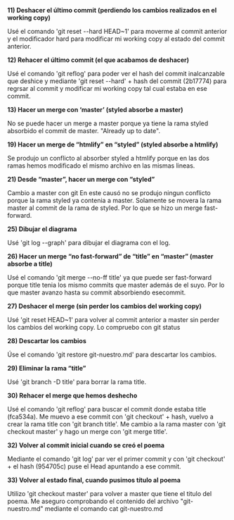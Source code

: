 **11) Deshacer el último commit (perdiendo los cambios realizados en el working copy)**

Usé el comando 'git reset --hard HEAD~1' para moverme al commit anterior y el modificador 
hard para modificar mi working copy al estado del commit anterior.

**12) Rehacer el último commit (el que acabamos de deshacer)** 

Usé el comando 'git reflog' para poder ver el hash del commit inalcanzable que deshice y 
mediante 'git reset --hard' + hash del commit (2b17774) para regrsar al commit y
modificar mi working copy tal cual estaba en ese commit.

**13) Hacer un merge con ‘master’ (styled absorbe a master)**

No se puede hacer un merge a master porque ya tiene la rama styled absorbido el commit
de master. "Already up to date".

**19) Hacer un merge de “htmlify” en “styled” (styled absorbe a htmlify)**

Se produjo un conflicto al absorber styled a htmlify porque en las dos ramas hemos 
modificado el mismo archivo en las mismas lineas.

**21) Desde “master”, hacer un merge con “styled”**

Cambio a master con git
En este causó no se produjo ningun conflicto porque la rama styled ya contenia a master.
Solamente se movera la rama master al commit de la rama de styled. Por lo que se hizo un
merge fast-forward.

**25) Dibujar el diagrama**

Usé 'git log --graph' para dibujar el diagrama con el log.

**26) Hacer un merge “no fast-forward” de “title” en “master” (master absorbe a title)**

Usé el comando 'git merge --no-ff title' ya que puede ser fast-forward porque title tenia 
los mismo commits que master además de el suyo. Por lo que master avanzo hasta su commit 
absorbiendo esecommit.

**27) Deshacer el merge (sin perder los cambios del working copy)**

Usé 'git reset HEAD~1' para volver al commit anterior a master sin perder los cambios del 
working copy. Lo compruebo con git status

**28) Descartar los cambios**

Úse el comando 'git restore git-nuestro.md' para descartar los cambios.

**29) Eliminar la rama “title”**

Usé 'git branch -D title' para borrar la rama title.

**30) Rehacer el merge que hemos deshecho**

Usé el comando 'git reflog' para buscar el commit donde estaba title (fca534a). Me muevo
a ese commit con 'git checkout' + hash, vuelvo a crear la rama title con 'git branch title'. 
Me cambio a la rama master con 'git checkout master' y hago un merge con 'git merge title'.

**32) Volver al commit inicial cuando se creó el poema**

Mediante el comando 'git log' par ver el primer commit y con 'git checkout' + el hash (954705c)
puse el Head apuntando a ese commit.

**33) Volver al estado final, cuando pusimos título al poema**

Utilizo 'git checkout master' para volver a master que tiene el titulo del poema.
Me aseguro comprobando el contenido del archivo "git-nuestro.md" mediante el comando 
cat git-nuestro.md
